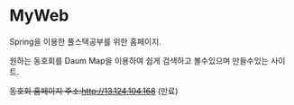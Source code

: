 # MyWeb
Spring을 이용한 풀스택공부를 위한 홈페이지.

원하는 동호회를 Daum Map을 이용하여 쉽게 검색하고 볼수있으며 만들수있는 사이트.

~~동호회 홈페이지 주소:http://13.124.104.168~~ (만료)
